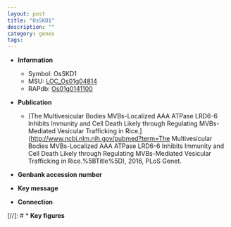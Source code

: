 ```yaml
---
layout: post
title: "OsSKD1"
description: ""
category: genes
tags: 
---
```


* **Information**  
    + Symbol: OsSKD1  
    + MSU: [LOC_Os01g04814](http://rice.uga.edu/cgi-bin/ORF_infopage.cgi?orf=LOC_Os01g04814)  
    + RAPdb: [Os01g0141100](https://rapdb.dna.affrc.go.jp/locus/?name=Os01g0141100)  

* **Publication**  
    + [The Multivesicular Bodies MVBs-Localized AAA ATPase LRD6-6 Inhibits Immunity and Cell Death Likely through Regulating MVBs-Mediated Vesicular Trafficking in Rice.](http://www.ncbi.nlm.nih.gov/pubmed?term=The Multivesicular Bodies MVBs-Localized AAA ATPase LRD6-6 Inhibits Immunity and Cell Death Likely through Regulating MVBs-Mediated Vesicular Trafficking in Rice.%5BTitle%5D), 2016, PLoS Genet.

* **Genbank accession number**  

* **Key message**  

* **Connection**  

[//]: # * **Key figures**  


